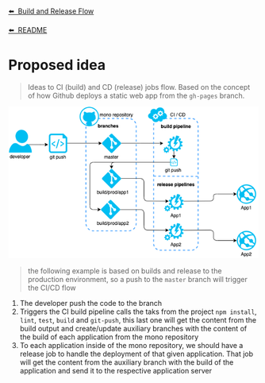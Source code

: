 [⬅️&nbsp;&nbsp;Build and Release Flow](README.md)

[⬅️&nbsp;&nbsp;README](../../README.md)

# Proposed idea

> Ideas to CI (build) and CD (release) jobs flow. Based on the concept of how Github deploys a static web app from the `gh-pages` branch.

![CI/CD jobs](assets/proposed-idea.png)

> the following example is based on builds and release to the production environment, so a push to the `master` branch will trigger the CI/CD flow

1. The developer push the code to the branch
2. Triggers the CI build pipeline calls the taks from the project `npm install`, `lint`, `test`, `build` and `git-push`, this last one will get the content from the build output and create/update auxiliary branches with the content of the build of each application from the mono repository
3. To each application inside of the mono repository, we should have a release job to handle the deployment of that given application. That job will get the content from the auxiliary branch with the build of the application and send it to the respective application server
